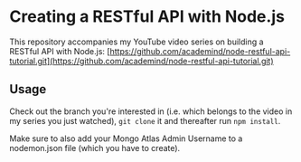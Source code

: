 # Creating a RESTful API with Node.js

This repository accompanies my YouTube video series on building a RESTful API with Node.js: [https://github.com/academind/node-restful-api-tutorial.git](https://github.com/academind/node-restful-api-tutorial.git)

## Usage

Check out the branch you're interested in (i.e. which belongs to the video in my series you just watched), `git clone` it and thereafter run `npm install`.

Make sure to also add your Mongo Atlas Admin Username to a nodemon.json file (which you have to create).

<!-- ```
{
    "env": {
        "MONGO_ATLAS_PW": "YOUR_MONGO_USER_PW"
    }
} -->

```

```
